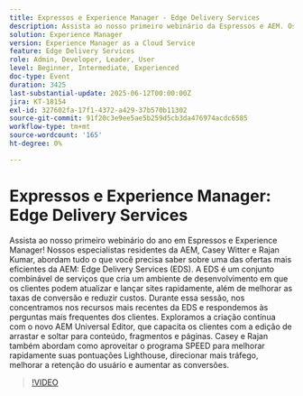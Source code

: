```yaml
---
title: Expressos e Experience Manager - Edge Delivery Services
description: Assista ao nosso primeiro webinário da Espressos e AEM. Os especialistas Casey e Rajan abordam o Edge Delivery Services, Universal Editor e SPEED para aumentar a velocidade do site, as conversões e a facilidade de edição.
solution: Experience Manager
version: Experience Manager as a Cloud Service
feature: Edge Delivery Services
role: Admin, Developer, Leader, User
level: Beginner, Intermediate, Experienced
doc-type: Event
duration: 3425
last-substantial-update: 2025-06-12T00:00:00Z
jira: KT-18154
exl-id: 327602fa-17f1-4372-a429-37b570b11302
source-git-commit: 91f20c3e9ee5ae5b259d5cb3da476974acdc6585
workflow-type: tm+mt
source-wordcount: '165'
ht-degree: 0%

---
```


# Expressos e Experience Manager: Edge Delivery Services

Assista ao nosso primeiro webinário do ano em Espressos e Experience Manager! Nossos especialistas residentes da AEM, Casey Witter e Rajan Kumar, abordam tudo o que você precisa saber sobre uma das ofertas mais eficientes da AEM: Edge Delivery Services (EDS). A EDS é um conjunto combinável de serviços que cria um ambiente de desenvolvimento em que os clientes podem atualizar e lançar sites rapidamente, além de melhorar as taxas de conversão e reduzir custos. Durante essa sessão, nos concentramos nos recursos mais recentes da EDS e respondemos às perguntas mais frequentes dos clientes. Exploramos a criação contínua com o novo AEM Universal Editor, que capacita os clientes com a edição de arrastar e soltar para conteúdo, fragmentos e páginas. Casey e Rajan também abordam como aproveitar o programa SPEED para melhorar rapidamente suas pontuações Lighthouse, direcionar mais tráfego, melhorar a retenção do usuário e aumentar as conversões.

>[!VIDEO](https://video.tv.adobe.com/v/3459033/?learn=on&enablevpops)
